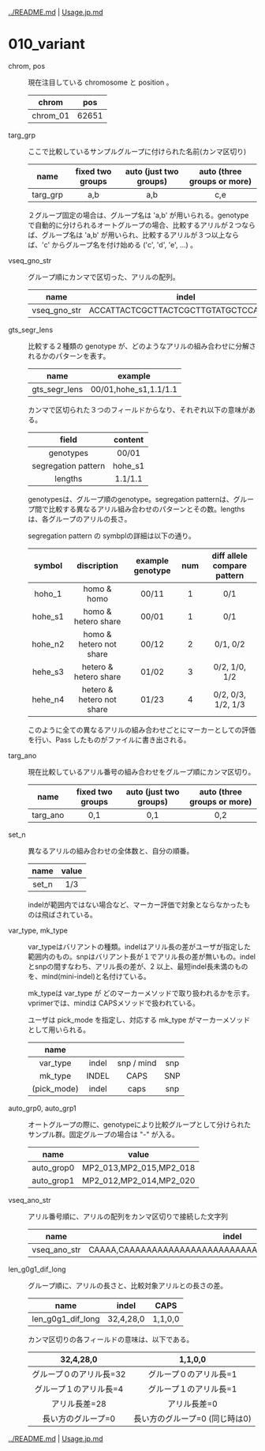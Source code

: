 [../README.md](../README.md) | [Usage.jp.md](Usage.jp.md)

# 010_variant

<dl>
<dt>
chrom, pos
</dt>
<dd>
<p><p>
現在注目している chromosome と position 。
</p>

chrom | pos
:---:|:---:
chrom_01 | 62651

</dd>
</dl>


<dl>
<dt>
targ_grp
</dt>
<dd>
<p><p>
ここで比較しているサンプルグループに付けられた名前(カンマ区切り)
</p>


|name| fixed two groups | auto (just two groups) | auto (three groups or more) |
|:---:|:---:|:---:|:---:|
| targ_grp |a,b|a,b|c,e|


２グループ固定の場合は、グループ名は 'a,b' が用いられる。genotype で自動的に分けられるオートグループの場合、比較するアリルが２つならば、グループ名は 'a,b' が用いられ、比較するアリルが３つ以上ならば、'c' からグループ名を付け始める ('c', 'd', 'e', ...) 。

</dd>
</dl>


<dl>
<dt>
vseq_gno_str
</dt>
<dd>
<p><p>
グループ順にカンマで区切った、アリルの配列。

name|indel|caps|snp|
:---:|:---:|:---:|:---:|
vseq_gno_str|ACCATTACTCGCTTACTCGCTTGTATGCTCCA,ACCA|A,T|G,C|

</p>
</dd>
</dl>



<dl>
<dt>
gts_segr_lens
</dt>
<dd>
<p><p>
比較する２種類の genotype が、どのようなアリルの組み合わせに分解されるかのパターンを表す。

|name|example|
|:---:|:---:|
|gts_segr_lens|00/01,hohe_s1,1.1/1.1|

カンマで区切られた３つのフィールドからなり、それぞれ以下の意味がある。

|field|content|
|:---:|:---:|
|genotypes|00/01|
|segregation pattern|hohe_s1|
|lengths|1.1/1.1|

genotypesは、グループ順のgenotype。segregation patternは、グループ間で比較する異なるアリル組み合わせのパターンとその数。lengthsは、各グループのアリルの長さ。

segregation pattern の symbplの詳細は以下の通り。

|symbol|discription|example genotype|num|diff allele compare pattern|
|:---:|:---:|:---:|:---:|:---:|
|hoho_1 |homo & homo | 00/11|   1 |  0/1
|hohe_s1 |homo & hetero share|00/01 |  1 |  0/1
|hohe_n2 |homo & hetero not share|00/12 |  2 |  0/1, 0/2
|hehe_s3 |hetero & hetero share|01/02 |  3 |  0/2, 1/0, 1/2
|hehe_n4 |hetero & hetero not share|01/23 |  4 |  0/2, 0/3, 1/2, 1/3


このように全ての異なるアリルの組み合わせごとにマーカーとしての評価を行い、Pass したものがファイルに書き出される。

</p>
</dd>
</dl>



<dl>
<dt>
targ_ano
</dt>
<dd>
<p><p>
現在比較しているアリル番号の組み合わせをグループ順にカンマ区切り。
</p>


|name| fixed two groups | auto (just two groups) | auto (three groups or more) |
|:---:|:---:|:---:|:---:|
| targ_ano |0,1|0,1|0,2|


</dd>
</dl>


<dl>
<dt>
set_n
</dt>
<dd>
<p><p>


異なるアリルの組み合わせの全体数と、自分の順番。

|name| value |
|:---:|:---:|
| set_n |1/3|


indelが範囲内ではない場合など、マーカー評価で対象とならなかったものは飛ばされている。

</p>
</dd>
</dl>


<dl>
<dt>
var_type, mk_type
</dt>
<dd>
<p><p>

var_typeはバリアントの種類。indelはアリル長の差がユーザが指定した範囲内のもの。snpはバリアント長が１でアリル長の差が無いもの。indelとsnpの間すなわち、アリル長の差が、2 以上、最短indel長未満のものを、mind(mini-indel)と名付けている。

mk_typeは var_type が どのマーカーメソッドで取り扱われるかを示す。vprimerでは、mindは CAPSメソッドで扱われている。

ユーザは pick_mode を指定し、対応する mk_type がマーカーメソッドとして用いられる。

|name||||
|:---:|:---:|:---:|:---:|
| var_type |indel|snp / mind |snp|
| mk_type |INDEL|CAPS|SNP|
|(pick_mode)| indel|caps|snp|


</dd>
</dl>


<dl>
<dt>
auto_grp0, auto_grp1
</dt>
<dd>
<p><p>
オートグループの際に、genotypeにより比較グループとして分けられたサンプル群。固定グループの場合は "-" が入る。
</p>

|name| value |
|:---:|:---:|
| auto_grop0 |MP2_013,MP2_015,MP2_018|
| auto_grop1 |MP2_012,MP2_014,MP2_020|

</dd>
</dl>


<dl>
<dt>
vseq_ano_str
</dt>
<dd>
<p><p>
アリル番号順に、アリルの配列をカンマ区切りで接続した文字列
</p>


|name| indel |caps|snp|
|:---:|:---:|:---:|:---:|
| vseq_ano_str |CAAAA,CAAAAAAAAAAAAAAAAAAAAAAAAAA,CAAAAAAAAAAAAAAAAAA|A,T|G,A|

</dd>
</dl>


<dl>
<dt>
len_g0g1_dif_long
</dt>
<dd>
<p><p>
グループ順に、アリルの長さと、比較対象アリルとの長さの差。

|name| indel |CAPS|
|:---:|:---:|:---:|
| len_g0g1_dif_long |32,4,28,0|1,1,0,0|

カンマ区切りの各フィールドの意味は、以下である。

|32,4,28,0|1,1,0,0|
|:---:|:---:|
|グループ０のアリル長=32|グループ０のアリル長=1|
|グループ１のアリル長=4|グループ１のアリル長=1|
|アリル長差=28|アリル長差=0|
|長い方のグループ=0|長い方のグループ=0 (同じ時は0)|

</p>
</dd>
</dl>


[../README.md](../README.md) | [Usage.jp.md](Usage.jp.md)

